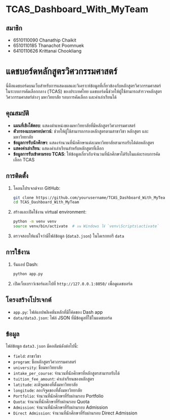 # TCAS_Dashboard_With_MyTeam

## สมาชิก

- 6510110090 Chanathip Chaikit
- 6510110185 Thanachot Poomnuek
- 6410110626 Krittanai Chookliang 

# แดชบอร์ดหลักสูตรวิศวกรรมศาสตร์

นี่คือแดชบอร์ดบนเว็บสำหรับการแสดงผลและวิเคราะห์ข้อมูลที่เกี่ยวข้องกับหลักสูตรวิศวกรรมศาสตร์ในระบบการคัดเลือกกลาง (TCAS) ของประเทศไทย แดชบอร์ดนี้ช่วยให้ผู้ใช้สามารถสำรวจหลักสูตรวิศวกรรมศาสตร์ต่างๆ มหาวิทยาลัย รอบการคัดเลือก และค่าเล่าเรียนได้

## คุณสมบัติ

- **แผนที่เชิงโต้ตอบ**: แสดงตำแหน่งของมหาวิทยาลัยที่มีหลักสูตรวิศวกรรมศาสตร์
- **ตัวกรองแบบดรอปดาวน์**: ช่วยให้ผู้ใช้สามารถกรองหลักสูตรตามสาขาวิชา หลักสูตร และมหาวิทยาลัย
- **ข้อมูลการรับนักศึกษา**: แสดงจำนวนที่นักศึกษาแต่ละมหาวิทยาลัยสามารถรับได้ต่อหลักสูตร
- **แสดงค่าเล่าเรียน**: แสดงค่าเล่าเรียนสำหรับหลักสูตรที่เลือก
- **ข้อมูลการรับเข้าตามรอบ TCAS**: ให้ข้อมูลเกี่ยวกับจำนวนที่นักศึกษาได้รับในแต่ละรอบการคัดเลือก TCAS

## การติดตั้ง

1. โคลนโปรเจกต์จาก GitHub:

    ```bash
    git clone https://github.com/yourusername/TCAS_Dashboard_With_MyTeam.git
    cd TCAS_Dashboard_With_MyTeam
    ```

2. สร้างและเปิดใช้งาน virtual environment:

    ```bash
    python -m venv venv
    source venv/bin/activate  # บน Windows ใช้ `venv\Scripts\activate`
    ```

3. ตรวจสอบให้แน่ใจว่ามีไฟล์ข้อมูล (`data3.json`) ในไดเรกทอรี `data`

## การใช้งาน

1. รันแอป Dash:

    ```bash
    python app.py
    ```

2. เปิดเว็บเบราว์เซอร์และไปที่ `http://127.0.0.1:8050/` เพื่อดูแดชบอร์ด

## โครงสร้างโปรเจกต์

- `app.py`: ไฟล์แอปพลิเคชันหลักที่มีโค้ดของ Dash app
- `data/data3.json`: ไฟล์ JSON ที่มีข้อมูลที่ใช้ในแดชบอร์ด

## ข้อมูล

ไฟล์ข้อมูล `data3.json` มีคอลัมน์ดังต่อไปนี้:

- `field`: สาขาวิชา
- `program`: ชื่อหลักสูตรวิศวกรรมศาสตร์
- `university`: ชื่อมหาวิทยาลัย
- `intake_per_course`: จำนวนที่นักศึกษาที่หลักสูตรสามารถรับได้
- `tuition_fee_amount`: ค่าเล่าเรียนของหลักสูตร
- `latitude`: ละติจูดของที่ตั้งมหาวิทยาลัย
- `longitude`: ลองจิจูดของที่ตั้งมหาวิทยาลัย
- `Portfolio`: จำนวนที่นักศึกษาที่รับผ่านรอบ Portfolio
- `Quota`: จำนวนที่นักศึกษาที่รับผ่านรอบ Quota
- `Admission`: จำนวนที่นักศึกษาที่รับผ่านรอบ Admission
- `Direct Admission`: จำนวนที่นักศึกษาที่รับผ่านรอบ Direct Admission

